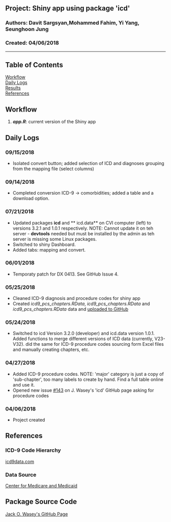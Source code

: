 ##  Project: Shiny app using package 'icd'
### Authors: Davit Sargsyan,Mohammed Fahim, Yi Yang, Seunghoon Jung
### Created: 04/06/2018  

---

## Table of Contents
[Workflow](#flow)   
[Daily Logs](#log)   
[Results](#results)   
[References](#ref)   

## Workflow<a name="flow"></a>
1. ***app.R***: current version of the Shiny app    

## Daily Logs<a name="log"></a>
### 09/15/2018
* Isolated convert button; added selection of ICD and diagnoses grouping from the mapping file (select columns)

### 09/14/2018
* Completed conversion ICD-9 -> comorbidities; added a table and a download option.

### 07/21/2018
* Updated packages **icd** and ** icd.data** on CVI computer (left) to versions  3.2.1 and 1.0.1 respectively. NOTE: Cannot update it on teh server - **devtools** needed but must be installed by the admin as teh server is missing some Linux packages.      
* Switched to shiny Dashboard.          
* Added tabs: mapping and convert.            

### 06/01/2018
* Temporaty patch for DX 0413. See GitHub Issue 4.

### 05/25/2018
* Cleaned ICD-9 diagnosis and procedure codes for shiny app      
* Created *icd9_pcs_chapters.RData*, *icd9_pcs_chapters.RData* and *icd9_pcs_chapters.RData* data and [uploaded to GitHub](https://github.com/jackwasey/icd.data/issues/3)

### 05/24/2018
* Switched to icd Version 3.2.0 (developer) and icd.data version 1.0.1. Added functions to merge different versions of ICD data (currently, V23-V32). did the same for ICD-9 procedure codes sourcing form Excel files and manually creating chapters, etc.

### 04/27/2018
* Added ICD-9 procedure codes. NOTE: 'major' category is just a copy of 'sub-chapter', too many labels to create by hand. Find a full table online and use it.
* Opened new issue [#143](https://github.com/jackwasey/icd/issues/143) on J. Wasey's 'icd' GitHub page asking for procedure codes

### 04/06/2018
* Project created

## References<a name="ref"></a>
### ICD-9 Code Hierarchy
[icd9data.com](http://www.icd9data.com/2012/Volume3/default.htm)

### Data Source
[Center for Medicare and Medicaid](https://www.cms.gov/Medicare/Coding/ICD9ProviderDiagnosticCodes/codes.html)

## Package Source Code
[Jack O. Wasey's GitHub Page](https://github.com/jackwasey/icd)

